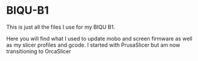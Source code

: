# BIQU-B1

This is just all the files I use for my BIQU B1.

Here you will find what I used to update mobo and screen firmware as well as my slicer profiles and gcode. I started with PrusaSlicer but am now transitioning to OrcaSlicer